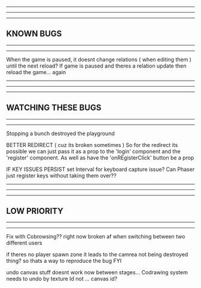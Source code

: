 --------------------------------------------------------------------------------------
--------------------------------------------------------------------------------------
--------------------------------------------------------------------------------------
KNOWN BUGS
--------------------------------------------------------------------------------------
--------------------------------------------------------------------------------------
--------------------------------------------------------------------------------------

When the game is paused, it doesnt change relations ( when editing them ) until the next reload?
  If game is paused and theres a relation update then reload the game... again

--------------------------------------------------------------------------------------
--------------------------------------------------------------------------------------
--------------------------------------------------------------------------------------
WATCHING THESE BUGS
--------------------------------------------------------------------------------------
--------------------------------------------------------------------------------------
--------------------------------------------------------------------------------------

Stopping a bunch destroyed the playground

BETTER REDIRECT ( cuz its broken sometimes )
  So for the redirect its possible we can just pass it as a prop to the 'login' component and the 'register' component. As well as have the 'onREgisterClick' button be a prop

IF KEY ISSUES PERSIST
set Interval for keyboard capture issue?
Can Phaser just register keys without taking them over??


--------------------------------------------------------------------------------------
--------------------------------------------------------------------------------------
--------------------------------------------------------------------------------------
LOW PRIORITY
--------------------------------------------------------------------------------------
--------------------------------------------------------------------------------------
--------------------------------------------------------------------------------------

Fix with Cobrowsing?? right now broken af when switching between two different users

if theres no player spawn zone it leads to the camrea not being destroyed thing? so thats a way to reproduce the bug FYI

undo canvas stuff doesnt work now between stages... Codrawing system needs to undo by texture Id not ... canvas id?